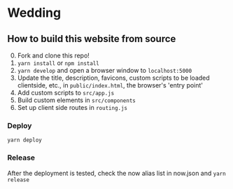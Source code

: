 # Wedding

## How to build this website from source

0. Fork and clone this repo!
1. `yarn install` or `npm install`
1. `yarn develop` and open a browser window to `localhost:5000`
1. Update the title, description, favicons, custom scripts to be loaded clientside, etc., in `public/index.html`, the browser's 'entry point'
2. Add custom scripts to `src/app.js`
3. Build custom elements in `src/components`
4. Set up client side routes in `routing.js`

### Deploy

 `yarn deploy`

### Release

After the deployment is tested, check the now alias list in now.json and `yarn release`
